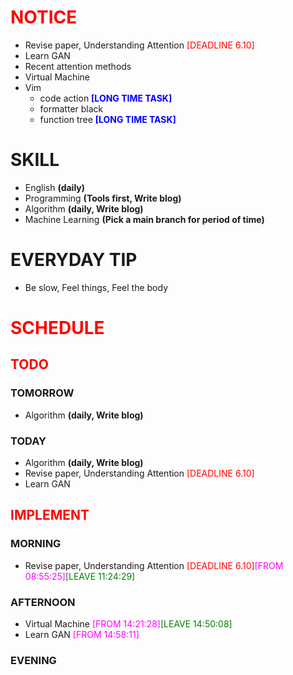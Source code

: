 # <font color=red>NOTICE</font>

- Revise paper, Understanding Attention <font color=red>[DEADLINE 6.10]</font>
- Learn GAN
- Recent attention methods
- Virtual Machine
- Vim
  - code action <font color=blue>**[LONG TIME TASK]**</font>
  - formatter black
  - function tree <font color=blue>**[LONG TIME TASK]**</font>

# SKILL

- English **(daily)**
- Programming **(Tools first, Write blog)**
- Algorithm **(daily, Write blog)**
- Machine Learning **(Pick a main branch for period of time)**

# EVERYDAY TIP

- Be slow, Feel things, Feel the body

# <font color=red>SCHEDULE</font>

## <font color=red>TODO</font>

### TOMORROW

- Algorithm **(daily, Write blog)**

### TODAY

- Algorithm **(daily, Write blog)**
- Revise paper, Understanding Attention <font color=red>[DEADLINE 6.10]</font>
- Learn GAN

## <font color=red>IMPLEMENT</font>

### MORNING

- Revise paper, Understanding Attention <font color=red>[DEADLINE
  6.10]</font><font color=magenta>[FROM 08:55:25]</font><font color=green>[LEAVE
  11:24:29]</font>

### AFTERNOON

- Virtual Machine <font color=magenta>[FROM
  14:21:28]</font><font color=green>[LEAVE 14:50:08]</font>
- Learn GAN <font color=magenta>[FROM 14:58:11]</font>

### EVENING
